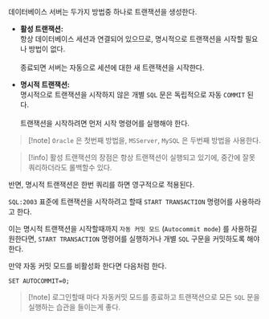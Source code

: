 
데이터베이스 서버는 두가지 방법중 하나로 트랜잭션을 생성한다.

- **활성 트랜잭션:** <br>항상 데이터베이스 세션과 연결되어 있으므로, 명시적으로 트랜잭션을 시작할 필요나 방법이 없다.<br><br>종료되면 서버는 자동으로 세션에 대한 새 트랜잭션을 시작한다.

- **명시적 트랜잭션:**<br>명시적으로 트랜잭션을 시작하지 않은 개별 `SQL` 문은 독립적으로 자동 `COMMIT` 된다.<br><br>트랜잭션을 시작하려면 먼저 시작 명령어를 실행해야 한다.

>[!note] `Oracle` 은 첫번째 방법을, `MSServer`, `MySQL` 은 두번째 방법을 사용한다.

> [!info] 활성 트랜잭션의 장점은 항상 트랜잭션이 실행되고 있기에, 중간에 잘못 쿼리하더라도 롤백할수 있다.

반면, 명시적 트랜잭션은 한번 쿼리를 하면 영구적으로 적용된다. 

`SQL:2003` 표준에 트랜잭션을 시작하려고 할때 `START TRANSACTION` 명령어를 사용하라고 한다.

이는 명시적 트랜잭션을 시작할때까지 `자동 커밋 모드` (`Autocommit mode`) 를 사용하길 원한다면, `START TRANSACTION` 명령어를 실행하거나 개별 `SQL` 구문을 커밋하도록 해야 한다.

만약 자동 커밋 모드를 비활성화 한다면 다음처럼 한다.

```mysql
SET AUTOCOMMIT=0;
```
 
>[!note] 로그인할때 마다 자동커밋 모드를 종료하고 트랜잭션으로 모든 `SQL` 문을 실행하는 습관을 들이는게 좋다.